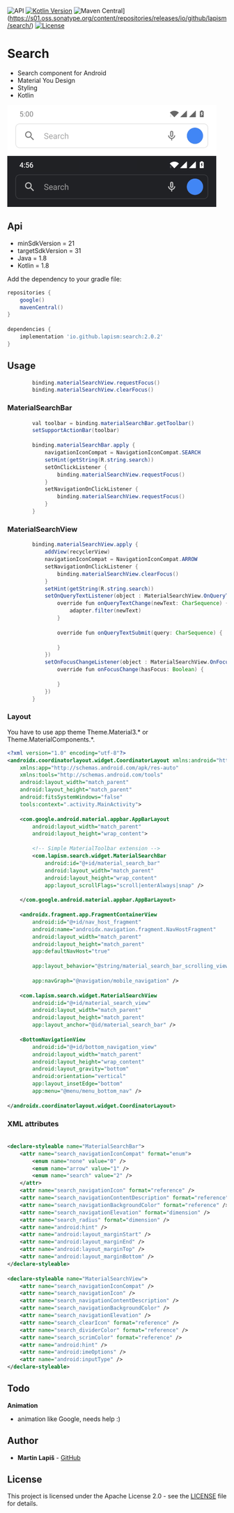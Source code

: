 ![API](https://img.shields.io/badge/API-21%2B-brightgreen.svg?style=flat)
[![Kotlin Version](https://img.shields.io/badge/Kotlin-blue.svg)](https://kotlinlang.org)
![Maven Central](https://img.shields.io/maven-central/v/io.github.lapism/search)](https://s01.oss.sonatype.org/content/repositories/releases/io/github/lapism/search/)
[![License](https://img.shields.io/badge/License-Apache%202.0-blue.svg)](https://opensource.org/licenses/Apache-2.0)

# Search

 - Search component for Android
 - Material You Design
 - Styling
 - Kotlin

![Search](https://github.com/lapism/Search/blob/master/images/search.png)

## Api

 - minSdkVersion = 21
 - targetSdkVersion = 31
 - Java = 1.8
 - Kotlin = 1.8

Add the dependency to your gradle file:

```groovy
repositories {
    google()
    mavenCentral()
}

dependencies {
    implementation 'io.github.lapism:search:2.0.2'
}
```

## Usage

```java
        binding.materialSearchView.requestFocus()
        binding.materialSearchView.clearFocus()
```

### MaterialSearchBar

```java
        val toolbar = binding.materialSearchBar.getToolbar()
        setSupportActionBar(toolbar)

        binding.materialSearchBar.apply {
            navigationIconCompat = NavigationIconCompat.SEARCH
            setHint(getString(R.string.search))
            setOnClickListener {
                binding.materialSearchView.requestFocus()
            }
            setNavigationOnClickListener {
                binding.materialSearchView.requestFocus()
            }
        }
```

### MaterialSearchView

```java
        binding.materialSearchView.apply {
            addView(recyclerView)
            navigationIconCompat = NavigationIconCompat.ARROW
            setNavigationOnClickListener {
                binding.materialSearchView.clearFocus()
            }
            setHint(getString(R.string.search))
            setOnQueryTextListener(object : MaterialSearchView.OnQueryTextListener {
                override fun onQueryTextChange(newText: CharSequence) {
                    adapter.filter(newText)
                }

                override fun onQueryTextSubmit(query: CharSequence) {

                }
            })
            setOnFocusChangeListener(object : MaterialSearchView.OnFocusChangeListener {
                override fun onFocusChange(hasFocus: Boolean) {

                }
            })
        }
```

### Layout

You have to use app theme Theme.Material3.* or Theme.MaterialComponents.*.

```xml
<?xml version="1.0" encoding="utf-8"?>
<androidx.coordinatorlayout.widget.CoordinatorLayout xmlns:android="http://schemas.android.com/apk/res/android"
    xmlns:app="http://schemas.android.com/apk/res-auto"
    xmlns:tools="http://schemas.android.com/tools"
    android:layout_width="match_parent"
    android:layout_height="match_parent"
    android:fitsSystemWindows="false"
    tools:context=".activity.MainActivity">

    <com.google.android.material.appbar.AppBarLayout
        android:layout_width="match_parent"
        android:layout_height="wrap_content">

        <!-- Simple MaterialToolbar extension -->
        <com.lapism.search.widget.MaterialSearchBar
            android:id="@+id/material_search_bar"
            android:layout_width="match_parent"
            android:layout_height="wrap_content"
            app:layout_scrollFlags="scroll|enterAlways|snap" />

    </com.google.android.material.appbar.AppBarLayout>

    <androidx.fragment.app.FragmentContainerView
        android:id="@+id/nav_host_fragment"
        android:name="androidx.navigation.fragment.NavHostFragment"
        android:layout_width="match_parent"
        android:layout_height="match_parent"
        app:defaultNavHost="true"

        app:layout_behavior="@string/material_search_bar_scrolling_view_behavior"

        app:navGraph="@navigation/mobile_navigation" />

    <com.lapism.search.widget.MaterialSearchView
        android:id="@+id/material_search_view"
        android:layout_width="match_parent"
        android:layout_height="match_parent"
        app:layout_anchor="@id/material_search_bar" />

    <BottomNavigationView
        android:id="@+id/bottom_navigation_view"
        android:layout_width="match_parent"
        android:layout_height="wrap_content"
        android:layout_gravity="bottom"
        android:orientation="vertical"
        app:layout_insetEdge="bottom"
        app:menu="@menu/menu_bottom_nav" />

</androidx.coordinatorlayout.widget.CoordinatorLayout>
```

### XML attributes

```xml

<declare-styleable name="MaterialSearchBar">
    <attr name="search_navigationIconCompat" format="enum">
        <enum name="none" value="0" />
        <enum name="arrow" value="1" />
        <enum name="search" value="2" />
    </attr>
    <attr name="search_navigationIcon" format="reference" />
    <attr name="search_navigationContentDescription" format="reference" />
    <attr name="search_navigationBackgroundColor" format="reference" />
    <attr name="search_navigationElevation" format="dimension" />
    <attr name="search_radius" format="dimension" />
    <attr name="android:hint" />
    <attr name="android:layout_marginStart" />
    <attr name="android:layout_marginEnd" />
    <attr name="android:layout_marginTop" />
    <attr name="android:layout_marginBottom" />
</declare-styleable>

<declare-styleable name="MaterialSearchView">
    <attr name="search_navigationIconCompat" />
    <attr name="search_navigationIcon" />
    <attr name="search_navigationContentDescription" />
    <attr name="search_navigationBackgroundColor" />
    <attr name="search_navigationElevation" />
    <attr name="search_clearIcon" format="reference" />
    <attr name="search_dividerColor" format="reference" />
    <attr name="search_scrimColor" format="reference" />
    <attr name="android:hint" />
    <attr name="android:imeOptions" />
    <attr name="android:inputType" />
</declare-styleable>
```

## Todo

**Animation**

- animation like Google, needs help :)

## Author

* **Martin Lapiš** - [GitHub](https://github.com/lapism)

## License

This project is licensed under the Apache License 2.0 - see the [LICENSE](https://github.com/lapism/Search/blob/searchview/LICENSE) file for details.
